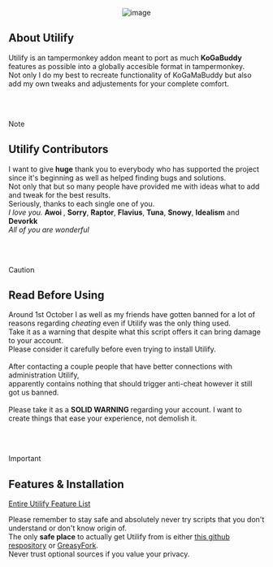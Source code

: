 <div align="center">
  
![image](https://github.com/user-attachments/assets/752b1289-9d6c-4bad-9cb2-499b4b6153bd)
</div>

<h2>About Utilify</h2>
<p>
Utilify is an tampermonkey addon meant to port as much <b>KoGaBuddy</b> features as possible into a globally accesible format in tampermonkey.<br>
Not only I do my best to recreate functionality of KoGaMaBuddy but also add my own tweaks and adjustements for your complete comfort.<br><br>

</p>
<br>

> [!NOTE]
> <h2>Utilify Contributors</h2>
> <p>
> I want to give <b>huge</b> thank you to everybody who has supported the project since it's beginning as well as helped finding bugs and solutions.<br>
> Not only that but so many people have provided me with ideas what to add and tweak for the best results.<br>
> </b>Seriously, thanks to each single one of you.<br> 
> <i>I love you.</i>
> <b> Awoi </b>, <b>Sorry</b>, <b>Raptor</b>, <b>Flavius</b>, <b>Tuna</b>, <b>Snowy</b>, <b>Idealism</b> and <b>Devorkk</b><br>
> <i> All of you are wonderful</i>
  
</p>

<br><br>
> [!CAUTION]
> <h2>Read Before Using</h2>
> <p>
>  Around 1st October I as well as my friends have gotten banned for a lot of reasons regarding <i>cheating</i> even if Utilify was the only thing used.<br>
>  Take it as a warning that despite what this script offers it can bring damage to your account.<br>
>   Please consider it carefully before even trying to install Utilify.<br><br>
> After contacting a couple people that have better connections with administration Utilify,<br> apparently contains nothing that should trigger anti-cheat however it still got us banned.<br><br>
> Please take it as a <b> SOLID WARNING </b> regarding your account. I want to create things that ease your experience, not demolish it.
> </p>
<br><br>

> [!IMPORTANT]  
> <h2> Features & Installation</h2>
> <a href="https://github.com/unreallain/Utilify/blob/main/Modules/features.json">Entire Utilify Feature List</a>
>
> Please remember to stay safe and absolutely never try scripts that you don't understand or don't know origin of.<br>
> The only <b>safe place</b> to actually get Utilify from is either <a href="https://github.com/unreallain/Utilify/">this github respository</a> or <a href="https://greasyfork.org/en/scripts/505596-utilify-kogama">GreasyFork</a>.<br>
> Never trust optional sources if you value your privacy.

